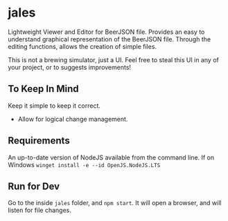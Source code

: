 # jales

Lightweight Viewer and Editor for BeerJSON file. Provides an easy to understand graphical representation
of the BeerJSON file. Through the editing functions, allows the creation of simple files.

This is not a brewing simulator, just a UI. Feel free to steal this UI in any of your project, or to suggests improvements!

## To Keep In Mind

Keep it simple to keep it correct.

* Allow for logical change management.

## Requirements

An up-to-date version of NodeJS available from the command line. If on Windows `winget install -e --id OpenJS.NodeJS.LTS`

## Run for Dev

Go to the inside `jales` folder, and `npm start`. It will open a browser, and will listen for file changes.
